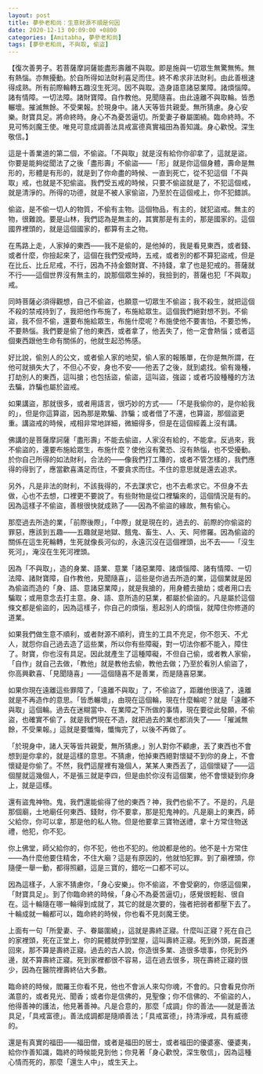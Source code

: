 ```yaml
---
layout: post
title: 夢參老和尚：生意財源不順是何因
date: 2020-12-13 00:09:00 +0800
categories: [Amitabha, 夢參老和尚]
tags: [夢參老和尚, 不與取, 偷盜]
---
```


【復次善男子。若菩薩摩訶薩能盡形壽離不與取。即是施與一切眾生無驚無怖。無有熱惱。亦無擾動。於自所得如法財利喜足而住。終不希求非法財利。由此善根速得成熟。所有前際輪轉五趣沒生死河。因不與取。造身語意諸惡業障。諸煩惱障。諸有情障。一切法障。諸財寶障。自作教他。見聞隨喜。由此遠離不與取輪。皆悉輾壞。摧滅無餘。不受果報。於現身中。諸人天等皆共親愛。無所猜慮。身心安樂。財寶具足。將命終時。身心不為憂苦逼切。所愛妻子眷屬圍繞。臨命終時。不見可怖剡魔王使。唯見可意成調善法具戒富德真實福田為善知識。身心歡悅。深生敬信。】

這是十善業道的第二個，不偷盜。「不與取」就是沒有給你你卻拿了，這就是盜。你要是能夠從聞法了之後「盡形壽」不偷盜——「形」就是你這個身體，壽命是無形的，形體是有形的，就是到了你命盡的時候、一直到死亡，從不犯這個「不與取」戒，也就是不犯偷盜。我們受五戒的時候，只要不偷盜就是了，不犯這個戒，就是清淨的。所得的功德，就是不被人家偷盜，乃至於在這個戒上，你不犯錯誤。

偷盜，是不偷一切人的物質，不偷有主物。這個物品，有主的，就犯盜戒。無主的物，很難說。要是山林，我們認為是無主的，其實那是有主的，那是國家的。這個國界裡頭的，就是這個國家的，都算有主之物。

在馬路上走，人家掉的東西——我不是偷的，是他掉的，我是看見東西，或者錢、或者什麼，你撿起來了，這個在我們受戒時，五戒，或者別的都不算犯盜戒，但是在比丘、比丘尼戒，不行，因為不持金銀財寶、不持錢，拿了也是犯戒的。菩薩就不行——這個世界沒有無主的，說那個眾生掉的，我撿到的，菩薩也犯「不與取」戒。

同時菩薩必須得觀想，自己不偷盜，也願意一切眾生不偷盜；我不殺生，就把這個不殺的禁戒持到了，我把他作布施了，布施給眾生。這個我們絕對想不到。不偷盜，我不但不偷，還要布施給眾生，布施什麼呢？布施使他不要害怕，不要恐怖，不要熱惱。我們要是偷了他的東西，或者拿了，他丟失了，他一定會熱惱；或者這個東西跟他生命有關係的，他就生起恐怖感。

好比說，偷別人的公文，或者偷人家的地契，偷人家的報賬單，在你是無所謂，在他可就損失大了，不但心不安，身也不安——他丟了之後，就到處找。偷有幾種，打劫別人的東西，這叫搶；也包括盜，偷盜，這叫盜，強盜；或者巧設種種的方法去騙，詐騙也屬於盜戒。

如果講盜，那就很多，或者用語言，很巧妙的方式——「不是我偷你的，是你給我的」，但是你這算盜，因為那是欺騙、詐騙；或者借了不還，也算盜，那個盜更重。講盜戒的時候，戒相非常地詳細，微細得多，但是在這個經義上沒有講。

佛講的是菩薩摩訶薩「盡形壽」不能去偷盜，人家沒有給的，不能拿。反過來，我不偷盜的，還要布施給眾生，布施什麼？使他沒有驚恐、沒有熱惱，也不受擾動。於你自己所得的如法財利，合法的——像我們打工賺的，或者不管怎樣的，我們應得的得到了，應當歡喜滿足而住，不要貪求而住。不住的意思就是還去追求。

另外，凡是非法的財利，不該我得的，不去謀求它，也不去希求它。不但身不去做，心也不去想，口裡更不要說了。有些財物是從口裡騙來的，這個情況是有的。因為這樣子不偷盜，善根很快就成熟了——因為不偷盜的緣故，無有偷心。

那麼過去所造的業，「前際後際」，「中際」就是現在的，過去的、前際的你偷盜的罪惡，應該到五趣——五趣就是地獄、餓鬼、畜生、人、天、阿修羅。因為偷盜的關係在這生死輪轉，生死就像長河似的，永遠沉沒在這個裡頭，出不去——「沒生死河」，淹沒在生死河裡頭。

因為「不與取」，造的身業、語業、意業「諸惡業障、諸煩惱障、諸有情障、一切法障、諸財寶障，自作教他，見聞隨喜」，這些是你過去所造的業，這個業就是因為偷盜而造的「身、語、意諸惡業障」，就是我搶的，用身體去搶劫；或者用口去騙取；或用意念去打主意。身、語、意所造的惡業，都屬於偷盜的。凡是屬於這個條文都是偷盜的，因為這樣子，你自己的煩惱，惹起別人的煩惱，就障住你修道的道業。

如果我們做生意不順利，或者財源不順利，資生的工具不充足，你不怨天、不尤人，就怨你自己過去造了這些業，所以你有些障礙，對一切法你都不能入，障住了。財寶，你也沒有具足。因此就產生了這種障礙，不但自己偷，或者教人家偷，「自作」就自己去做，「教他」就是教他去偷，教他去做；乃至於看別人偷盜了，你高興歡喜、「見聞隨喜」——這個隨喜不是善業，而是隨喜惡業。

如果你現在遠離這些罪障了，「遠離不與取」了，不偷盜了，距離他很遠了，遠離就是不再造作的意思。「皆悉輾壞」，由現在這個輪，現在什麼輪呢？就是「遠離不與取」這個輪。過去在迷糊當中、在業障之下所做的事情，現在要從此發願，不偷盜，也確實不偷了，就是我們現在不造，就把過去的業也都消失了——「摧滅無餘，不受果報。」這就是要懺悔，懺悔完了，以後不再做了。

「於現身中，諸人天等皆共親愛，無所猜慮。」別人對你不顧慮，丟了東西也不會想到是你拿的，就是這樣的意思。不猜慮，他掉東西絕對懷疑不到你的身上，不會懷疑是你偷了。不然，我們這屋裡有幾個人，某某人東西丟了，這個懷疑了——這個屋就這幾個人，不是張三就是李四，但是由於你沒有這個業，他不會懷疑到你身上，就是這樣。

還有盜鬼神物。鬼，我們還能偷得了他的東西？神，我們也偷不了。不是的，凡是那個廟，土地廟任何東西、錢財，你不要拿，那是犯鬼神的。凡是廟上的東西，師父給你，你可以拿，那是他的私人物。但是他要拿三寶物送禮，拿十方常住物送禮，他犯，你不犯。

你上佛堂，師父給你的，你不犯，他也不犯的。他說都是他的。他不是十方常住——為什麼他要住精舍，不住大廟？這是有原因的，他就怕犯罪。到了廟裡頭，你隨便一舉一動，都得照顧，這是三寶的，錯吃一口都不可以。

因為這樣子，人家不猜慮你，「身心安樂」。你不偷盜，不會受窮的，你感這個果，「財寶具足」。到了你臨命終的時候，「身心不為憂苦逼切」，感覺很輕鬆、很自在。這十輪隨在哪一輪得到成就了，其它的就是次要的，強者把弱者都壓下去了。十輪成就一輪都可以，臨命終的時候，你也看不見剡魔王使。

上面有一句「所愛妻、子、眷屬圍繞」，這就是壽終正寢。什麼叫正寢？死在自己的家裡頭，死在正堂上，你的屍體就停到堂屋，這叫壽終正寢。死到外頭，屍首運回來，那不算是壽終正寢。過去的古人說，你造很多業、造很多壞事，你死到外邊，就不算壽終正寢。死到家裡都很不容易，這在過去很多，現在壽終正寢的很少，因為在醫院裡壽終佔大多數。

臨命終的時候，閻羅王你看不見，他也不會派人來勾你魂，不會的。只會看見你所滿意的，或者見光、聞香；或者你是信佛的，見聖像；你不信佛的、不偷盜的人，他得善神的護法，他見著善神。凡是合意的，那麼「成調」你的善法——就是善法具足，「具戒富德」。善法成調都是隨順善法；「具戒富德」，持清淨戒，具有威德的。

還是有真實的福田——福田僧，或者是福田的居士，或者福田的優婆塞、優婆夷，給你作善知識，臨終的時候能見到他；你見著「身心歡悅，深生敬信」，因為這種心情而死的，那麼「還生人中」，或生天上。
